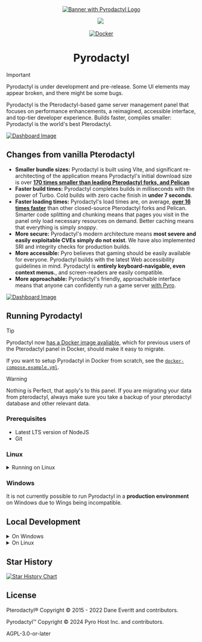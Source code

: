 <p align="center">
  <a href="https://panel.pyro.host">
    <img src="https://i.imgur.com/R10ivg9.png" alt="Banner with Pyrodactyl Logo">
  </a>

</p>

<p align="center">
 <a aria-label="Made by Pyro" href="https://pyro.host"><img src="https://i.imgur.com/uvIy6cI.png"></a>
 <a aria-label="Join the Pyro community on Discord" href="https://discord.gg/fxeRFRbhQh?utm_source=githubreadme&utm_medium=readme&utm_campaign=OSSLAUNCH&utm_id=OSSLAUNCH"><img alt="" src="https://i.imgur.com/qSfKisV.png"></a>
</p>

<p align="center">
  <a href="https://github.com/pyrohost/pyrodactyl/actions/workflows/docker.yaml">
    <img src="https://github.com/pyrohost/pyrodactyl/actions/workflows/docker.yaml/badge.svg" alt="Docker">
  </a>
</p>

<h1 align="center">Pyrodactyl</h1>

> [!IMPORTANT]
> Pyrodactyl is under development and pre-release. Some UI elements may appear broken, and there might be some bugs.

Pyrodactyl is the Pterodactyl-based game server management panel that focuses on performance enhancements, a reimagined, accessible interface, and top-tier developer experience. Builds faster, compiles smaller: Pyrodactyl is the world's best Pterodactyl.

[![Dashboard Image](https://i.imgur.com/YqfgMYs.jpeg)](https://panel.pyro.host)

## Changes from vanilla Pterodactyl

-   **Smaller bundle sizes:** Pyrodactyl is built using Vite, and significant re-architecting of the application means Pyrodactyl's initial download size is over **[170 times smaller than leading Pterodactyl forks, and Pelican](https://i.imgur.com/tKWLHhR.png)**
-   **Faster build times:** Pyrodactyl completes builds in milliseconds with the power of Turbo. Cold builds with zero cache finish in **under 7 seconds**.
-   **Faster loading times:** Pyrodactyl's load times are, on average, **[over 16 times faster](https://i.imgur.com/28XxmMi.png)** than other closed-source Pterodactyl forks and Pelican. Smarter code splitting and chunking means that pages you visit in the panel only load necessary resources on demand. Better caching means that everything is simply _snappy_.
-   **More secure:** Pyrodactyl's modern architecture means **most severe and easily exploitable CVEs simply do not exist**. We have also implemented SRI and integrity checks for production builds.
-   **More accessible:** Pyro believes that gaming should be easily available for everyone. Pyrodactyl builds with the latest Web accessibility guidelines in mind. Pyrodactyl is **entirely keyboard-navigable, even context menus.**, and screen-readers are easily compatible.
-   **More approachable:** Pyrodactyl's friendly, approachable interface means that anyone can confidently run a game server [with Pyro](https://pyro.host).

[![Dashboard Image](https://i.imgur.com/kHHOW6P.jpeg)](https://panel.pyro.host)

## Running Pyrodactyl

> [!TIP]
> Pyrodactyl now [has a Docker image avaliable](https://github.com/pyrohost/pyrodactyl/pkgs/container/pyrodactyl), which for previous users of the Pterodactyl panel in Docker, should make it easy to migrate.
>
> If you want to setup Pyrodactyl in Docker from scratch, see the [`docker-compose.example.yml`](https://github.com/pyrohost/pyrodactyl/blob/main/docker-compose.example.yml).

> [!WARNING]
> Nothing is Perfect, that apply's to this panel.
> If you are migrating your data from pterodactyl, always make sure you take a backup of your pterodactyl database and other relevant data.

### Prerequisites

-   Latest LTS version of NodeJS
-   Git

### Linux
<details><summary>Running on Linux</summary>
<p>

Setting up Pyrodactyl is a breeze on Linux. Follow the [official Pterodactyl documentation](https://pterodactyl.io/panel/1.0/getting_started.html) for your distribution up to the **Download Files** step.

Instead of downloading the official panel, use the commands below to download Pyrodactyl:

```sh
# Make directories
mkdir -p /var/www/pterodactyl
cd /var/www/pterodactyl

# Download and extract panel
curl -Lo main.tar.gz https://github.com/pyrohost/pyrodactyl/archive/refs/heads/main.tar.gz
tar -xzf main.tar.gz --strip-components=1 -C /var/www/pterodactyl pyrodactyl-main/

# Permissions for caches
chmod -R 755 storage/* bootstrap/cache/

# Install dependencies & build panel
npm ci && npm run ship
```

Proceed with the rest of the installation as you would with the official panel.
</p></details>

### Windows

It is not currently possible to run Pyrodactyl in a **production environment** on Windows due to Wings being incompatible.

## Local Development

<details><summary>On Windows</summary>
<p>

Pyrodactyl is the world's first Pterodactyl panel that can be developed and run locally (with Wings) on Windows machines through [Vagrant](https://www.vagrantup.com/). Verify you have met the prerequisites above, then follow the steps below.

1. Clone the Pyrodactyl panel repository
1. Run `npm i` to install all the packages necessary.
1. Run `npm run ship` to build Pyrodactyl. This will cache the results of the build and upload sourcemaps to Sentry. Subsequent builds without code changes will finish in milliseconds.
1. Run `vagrant up`. This will setup wings and the necessary services in order to run Pyrodactyl's databases, services, and app. This process could take up to 15 minutes.
1. Once you receive a message that says "Pyrodactyl is now up and running at localhost:3000", visit that URL in your browser and login with the default credentials provided in your console. **It's important that you use localhost to connect to Pyrodactyl! If you use 127.0.0.1, you will run into CORS issues and other issues that will not be fixed.**
1. Visit https://localhost:3000/admin to provision your first server on Pyrodactyl!

### Notes about Local Development on Windows

-   If you have the dev server running (`npm run dev`), a development build of the app will be served at localhost:3000 with HMR. If you want to preview a production build of Pyrodactyl, terminate the dev server and run `npm run ship`. Once it finishes, it will also be served at localhost:3000.

-   If you're running the development server or have built a production version of Pyrodactyl, but visiting localhost:3000 hangs permanently, ensure you don't have any other apps or games open that may interfere with any of the ports in the Vagrantfile. For example, Steam may use port 8080, or another development server may be using a port used by Pyrodactyl. Run `vagrant reload` to re-point ports to your virtual machine after ensuring nothing may be using it, and try again.

-   If you receive a message like `Vagrant was unable to mount VirtualBox shared folders`, you [may need to install the vbguest plugin for VirtualBox](https://stackoverflow.com/a/48569055/11537010) with `vagrant plugin install vagrant-vbguest`. If it's already installed, run `vagrant plugin update vagrant-vbguest`.

-   We recommend setting up [Remote Caching via turbo](https://turbo.build/repo/docs/core-concepts/remote-caching). When you run `npm run ship` on your local development machine, its results will be cached and uploaded, allowing you to finish a build on your production server in milliseconds.

-   We do not recommend using Hyper-V as your virtualization layer. If your Vagrant installation asks you for a password, this is because you used Hyper-V. The password will be your Windows password.
    - We recommend using VMWare Workstation or VirtualBox instead.
</p></details>

<details><summary>On Linux</summary>
<p>

### Prerequisites

- Nix
- Docker

Local Development on Linux is A little different, because vagrant is the buggy software that it is, I couldn't get it to run properly... Anywhere, and on no Distro.
So I decided that instead of using Vagrant, I would use nix. This turned out to be a very good idea. Now, using nix the development boots faster because we aren't using
an entire vm to host a development server, it also uses way less resources, and is much easier to configure exactly how you want through the nix/buildsteps.sh file.

### How to get started

To get started, you obviously need nix on your system, and you need to configure nix to support flake files. Depending on your OS, this can vary

1. Clone the Pyrodactyl panel repository
1. run `npm i` to install all the packages necessary.
1. Run `npm run ship` to build Pyrodactyl. This will cache the results of the build and upload sourcemaps to Sentry. Subsequent builds without code changes will finish in milliseconds.
1. Run `nix develop`. This will setup wings and the necessary services in order to run Pyrodactyl's databases, services, and app. This process could take up to 15 minutes.
1. Once you receive a message that says "Pyrodactyl is now up and running at localhost:8000", visit that URL in your browser and login with the default credentials provided in your console. **It's important that you use localhost to connect to Pyrodactyl! If you use 127.0.0.1, you will run into CORS issues and other issues that will not be fixed.**
1. Visit http://localhost:8000/admin to provision your first server on Pyrodactyl!



### Notes about Local Development on Linux

Due to a slight bug or two, pterodactyl wings does not as present work properly using the nixos development environment\
This will hopefully be fixed later, but for now just be warned

</p></details>

## Star History

<a href="https://star-history.com/#pyrohost/pyrodactyl&Date">
  <picture>
    <source media="(prefers-color-scheme: dark)" srcset="https://api.star-history.com/svg?repos=pyrohost/pyrodactyl&type=Date&theme=dark" />
    <source media="(prefers-color-scheme: light)" srcset="https://api.star-history.com/svg?repos=pyrohost/pyrodactyl&type=Date" />
    <img alt="Star History Chart" src="https://api.star-history.com/svg?repos=pyrohost/pyrodactyl&type=Date" />
  </picture>
</a>

## License

Pterodactyl® Copyright © 2015 - 2022 Dane Everitt and contributors.

Pyrodactyl™ Copyright © 2024 Pyro Host Inc. and contributors.

AGPL-3.0-or-later
